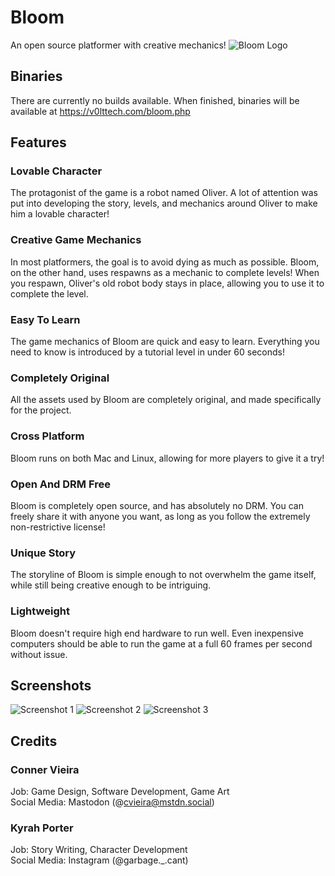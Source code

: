 # Bloom
An open source platformer with creative mechanics!
![Bloom Logo](https://v0lttech.com/assets/img/bloomlogo.png)

## Binaries
There are currently no builds available. When finished, binaries will be available at https://v0lttech.com/bloom.php

## Features
### Lovable Character
The protagonist of the game is a robot named Oliver. A lot of attention was put into developing the story, levels, and mechanics around Oliver to make him a lovable character!

### Creative Game Mechanics
In most platformers, the goal is to avoid dying as much as possible. Bloom, on the other hand, uses respawns as a mechanic to complete levels! When you respawn, Oliver's old robot body stays in place, allowing you to use it to complete the level.

### Easy To Learn
The game mechanics of Bloom are quick and easy to learn. Everything you need to know is introduced by a tutorial level in under 60 seconds!

### Completely Original
All the assets used by Bloom are completely original, and made specifically for the project.

### Cross Platform
Bloom runs on both Mac and Linux, allowing for more players to give it a try!

### Open And DRM Free
Bloom is completely open source, and has absolutely no DRM. You can freely share it with anyone you want, as long as you follow the extremely non-restrictive license!

### Unique Story
The storyline of Bloom is simple enough to not overwhelm the game itself, while still being creative enough to be intriguing.

### Lightweight
Bloom doesn't require high end hardware to run well. Even inexpensive computers should be able to run the game at a full 60 frames per second without issue.

## Screenshots
![Screenshot 1](https://v0lttech.com/files/images/bloom/1.png)
![Screenshot 2](https://v0lttech.com/files/images/bloom/2.png)
![Screenshot 3](https://v0lttech.com/files/images/bloom/3.png)

## Credits
### Conner Vieira
Job: Game Design, Software Development, Game Art<br/>
Social Media: Mastodon (@cvieira@mstdn.social)

### Kyrah Porter
Job: Story Writing, Character Development<br/>
Social Media: Instagram (@garbage._.cant)
